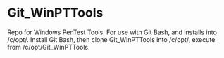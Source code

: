 # Git_WinPTTools

Repo for Windows PenTest Tools. For use with Git Bash, and installs into /c/opt/. Install Git Bash, then clone Git_WinPTTools into /c/opt/, execute from /c/opt/Git_WinPTTools.
